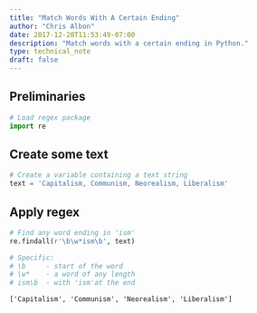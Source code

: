 ```yaml
---
title: "Match Words With A Certain Ending"
author: "Chris Albon"
date: 2017-12-20T11:53:49-07:00
description: "Match words with a certain ending in Python."
type: technical_note
draft: false
---
```

## Preliminaries


```python
# Load regex package
import re
```

## Create some text


```python
# Create a variable containing a text string
text = 'Capitalism, Communism, Neorealism, Liberalism'
```

## Apply regex


```python
# Find any word ending in 'ism'
re.findall(r'\b\w*ism\b', text)

# Specific:
# \b     - start of the word
# \w*    - a word of any length
# ism\b  - with 'ism'at the end
```




    ['Capitalism', 'Communism', 'Neorealism', 'Liberalism']


